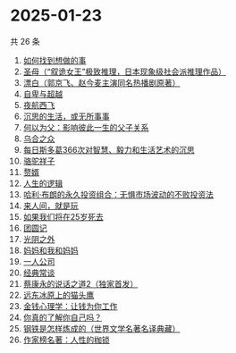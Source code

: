 # 2025-01-23

共 26 条

<!-- BEGIN WEREAD -->
<!-- 最后更新时间 2025-01-23 19:07:57 +0800 -->
1. [如何找到想做的事](https://weread.qq.com/web/bookDetail/71a32fb0813ab8de8g019cc9)
1. [圣母（“叙诡女王”极致推理，日本现象级社会派推理作品）](https://weread.qq.com/web/bookDetail/4f7320f0717f541a4f7ae8e)
1. [漂白（郭京飞、赵今麦主演同名热播剧原著）](https://weread.qq.com/web/bookDetail/f0332010813ab7169g0155ca)
1. [自卑与超越](https://weread.qq.com/web/bookDetail/be932230813ab9941g010d2f)
1. [夜航西飞](https://weread.qq.com/web/bookDetail/f8d326c071a7542af8dc0e6)
1. [沉思的生活，或无所事事](https://weread.qq.com/web/bookDetail/358329b0813ab9991g0163af)
1. [何以为父：影响彼此一生的父子关系](https://weread.qq.com/web/bookDetail/b0c32a80813ab881ag0168fe)
1. [乌合之众](https://weread.qq.com/web/bookDetail/d1732010813ab983cg012120)
1. [每日斯多葛366次对智慧、毅力和生活艺术的沉思](https://weread.qq.com/web/bookDetail/56d32570813ab71c3g011e0c)
1. [骆驼祥子](https://weread.qq.com/web/bookDetail/fd1328207268785dfd1479d)
1. [赘婿](https://weread.qq.com/web/bookDetail/15032af05753441501f9930)
1. [人生的逻辑](https://weread.qq.com/web/bookDetail/3e232ca0813ab99aeg018082)
1. [哈利·布朗的永久投资组合：无惧市场波动的不败投资法](https://weread.qq.com/web/bookDetail/b7a329505de4ddb7a03fb21)
1. [来人间，就是玩](https://weread.qq.com/web/bookDetail/a35324f0813ab9994g0118a1)
1. [如果我们将在25岁死去](https://weread.qq.com/web/bookDetail/ca732b70813ab99c5g019402)
1. [团圆记](https://weread.qq.com/web/bookDetail/b64323c0813ab9595g0181f0)
1. [光阴之外](https://weread.qq.com/web/bookDetail/72e325c0727d77d472e6ff7)
1. [妈妈和我和妈妈](https://weread.qq.com/web/bookDetail/0ce32c80813ab9974g011e23)
1. [一人公司](https://weread.qq.com/web/bookDetail/ea432780813ab9717g010b08)
1. [经典常谈](https://weread.qq.com/web/bookDetail/9da32a30728c5b159dade91)
1. [蔡康永的说话之道2（独家首发）](https://weread.qq.com/web/bookDetail/73e32e9056615073ed7d3fe)
1. [远东冰原上的猫头鹰](https://weread.qq.com/web/bookDetail/4df32750813ab74b8g019255)
1. [金钱心理学：让钱为你工作](https://weread.qq.com/web/bookDetail/a9f327d0813ab9941g016f27)
1. [你真的了解你自己吗？](https://weread.qq.com/web/bookDetail/3c732810813ab9858g017de3)
1. [钢铁是怎样炼成的（世界文学名著名译典藏）](https://weread.qq.com/web/bookDetail/5f432de07183b70e5f4e453)
1. [作家榜名著：人性的枷锁](https://weread.qq.com/web/bookDetail/9c03223071ed56af9c0394e)
<!-- END WEREAD -->